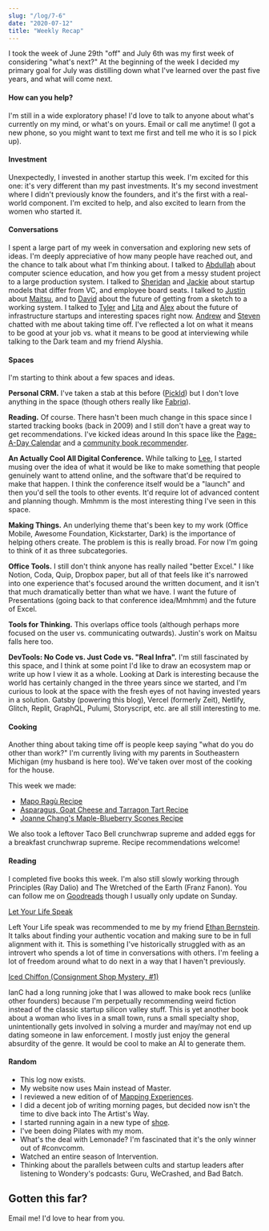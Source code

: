```yaml
---
slug: "/log/7-6"
date: "2020-07-12"
title: "Weekly Recap"
---
```


I took the week of June 29th "off" and July 6th was my first week of considering "what's next?"  At the beginning of the week I decided my primary goal for July was distilling down what I've learned over the past five years, and what will come next. 

#### How can you help?

I'm still in a wide exploratory phase! I'd love to talk to anyone about what's currently on my mind, or what's on yours. Email or call me anytime! (I got a new phone, so you might want to text me first and tell me who it is so I pick up).

#### Investment

Unexpectedly, I invested in another startup this week. I'm excited for this one: it's very different than my past investments. It's my second investment where I didn't previously know the founders, and it's the first with a real-world component. I'm excited to help, and also excited to learn from the women who started it.

#### Conversations

I spent a large part of my week in conversation and exploring new sets of ideas. I'm deeply appreciative of how many people have reached out, and the chance to talk about what I'm thinking about. I talked to [Abdullah](https://twitter.com/Abdulla28177199) about computer science education, and how you get from a messy student project to a large production system. I talked to [Sheridan](https://twitter.com/sheridanvk) and [Jackie](https://twitter.com/jackiehluo) about startup models that differ from VC, and employee board seats. I talked to [Justin](https://twitter.com/jedmund) about [Maitsu](https://maitsu.co/), and to [David](davidhoang) about the future of getting from a sketch to a working system. I talked to [Tyler](https://twitter.com/TylerJewell) and [Lita](https://twitter.com/litacho) and [Alex](https://twitter.com/hausdorff_space) about the future of infrastructure startups and interesting spaces right now. [Andrew](https://twitter.com/andrewparker) and [Steven](https://twitter.com/sbenario) chatted with me about taking time off. I've reflected a lot on what it means to be good at your job vs. what it means to be good at interviewing while talking to the Dark team and my friend Alyshia.

#### Spaces

I'm starting to think about a few spaces and ideas.

**Personal CRM.** I've taken a stab at this before ([Pickld](https://blog.ellenchisa.com/startup-lockdown-day-1-pickld-cef191820107)) but I don't love anything in the space (though others really like [Fabriq](https://www.ourfabriq.com/)).

**Reading.** Of course. There hasn't been much change in this space since I started tracking books (back in 2009) and I still don't have a great way to get recommendations. I've kicked ideas around In this space like the [Page-A-Day Calendar](https://blog.ellenchisa.com/ellens-page-a-day-book-calendar-cbad860e94e4) and a [community book recommender](https://twitter.com/ellenchisa/status/1245860045469839363).

**An Actually Cool All Digital Conference.** While talking to [Lee](https://twitter.com/terronk), I started musing over the idea of what it would be like to make something that people genuinely want to attend online, and the software that'd be required to make that happen. I think the conference itself would be a "launch" and then you'd sell the tools to other events. It'd require lot of advanced content and planning though. Mmhmm is the most interesting thing I've seen in this space.

**Making Things.** An underlying theme that's been key to my work (Office Mobile, Awesome Foundation, Kickstarter, Dark) is the importance of helping others create. The problem is this is really broad. For now I'm going to think of it as three subcategories.

**Office Tools.** I still don't think anyone has really nailed "better Excel." I like Notion, Coda, Quip, Dropbox paper, but all of that feels like it's narrowed into one experience that's focused around the written document, and it isn't that much dramatically better than what we have. I want the future of Presentations (going back to that conference idea/Mmhmm) and the future of Excel.

**Tools for Thinking.** This overlaps office tools (although perhaps more focused on the user vs. communicating outwards). Justin's work on Maitsu falls here too.

**DevTools: No Code vs. Just Code vs. "Real Infra".** I'm still fascinated by this space, and I think at some point I'd like to draw an ecosystem map or write up how I view it as a whole. Looking at Dark is interesting because the world has certainly changed in the three years since we started, and I'm curious to look at the space with the fresh eyes of not having invested years in a solution. Gatsby (powering this blog), Vercel (formerly Zeit), Netlify, Glitch, Replit, GraphQL, Pulumi, Storyscript, etc. are all still interesting to me.

#### Cooking

Another thing about taking time off is people keep saying "what do you do other than work?" I'm currently living with my parents in Southeastern Michigan (my husband is here too). We've taken over most of the cooking for the house.

This week we made:

- [Mapo Ragù Recipe](https://cooking.nytimes.com/recipes/1018404-mapo-ragu?action=click&module=RecipeBox&pgType=recipebox-page&region=all&rank=13)
- [Asparagus, Goat Cheese and Tarragon Tart Recipe](https://cooking.nytimes.com/recipes/1020920-asparagus-goat-cheese-and-tarragon-tart)
- [Joanne Chang's Maple-Blueberry Scones Recipe](https://cooking.nytimes.com/recipes/1021206-joanne-changs-maple-blueberry-scones)

We also took a leftover Taco Bell crunchwrap supreme and added eggs for a breakfast crunchwrap supreme. Recipe recommendations welcome!

#### Reading

I completed five books this week. I'm also still slowly working through Principles (Ray Dalio) and The Wretched of the Earth (Franz Fanon). You can follow me on [Goodreads](https://www.goodreads.com/ellenchisa) though I usually only update on Sunday.

[Let Your Life Speak](https://www.goodreads.com/book/show/67862.Let_Your_Life_Speak)

Left Your Life speak was recommended to me by my friend [Ethan Bernstein](https://twitter.com/ethanzbernstein). It talks about finding your authentic vocation and making sure to be in full alignment with it. This is something I've historically struggled with as an introvert who spends a lot of time in conversations with  others. I'm feeling a lot of freedom around what to do next in a way that I haven't previously.

[Iced Chiffon (Consignment Shop Mystery, #1)](https://www.goodreads.com/book/show/13543164-iced-chiffon)

IanC had a long running joke that I was allowed to make book recs (unlike other founders) because I'm perpetually recommending weird fiction instead of the classic startup silicon valley stuff. This is yet another book about a woman who lives in a small town, runs a small specialty shop, unintentionally gets involved in solving a murder and may/may not end up dating someone in law enforcement. I mostly just enjoy the general absurdity of the genre. It would be cool to make an AI to generate them. 

#### Random

- This log now exists. 
- My website now uses Main instead of Master. 
- I reviewed a new edition of of [Mapping Experiences](https://www.goodreads.com/book/show/26762484-mapping-experiences?from_search=true&from_srp=true&qid=2Z2wh1kd15&rank=1). 
- I did a decent job of writing morning pages, but decided now isn't the time to dive back into The Artist's Way. 
- I started running again in a new type of [shoe](https://www.brooksrunning.com/en_us/ghost-12-womens-road-running-shoe/120305.html).
- I've been doing Pilates with my mom. 
- What's the deal with Lemonade? I'm fascinated that it's the only winner out of #convcomm. 
- Watched an entire season of Intervention. 
- Thinking about the parallels between cults and startup leaders after listening to Wondery's podcasts: Guru, WeCrashed, and Bad Batch.

## Gotten this far?

Email me! I'd love to hear from you.